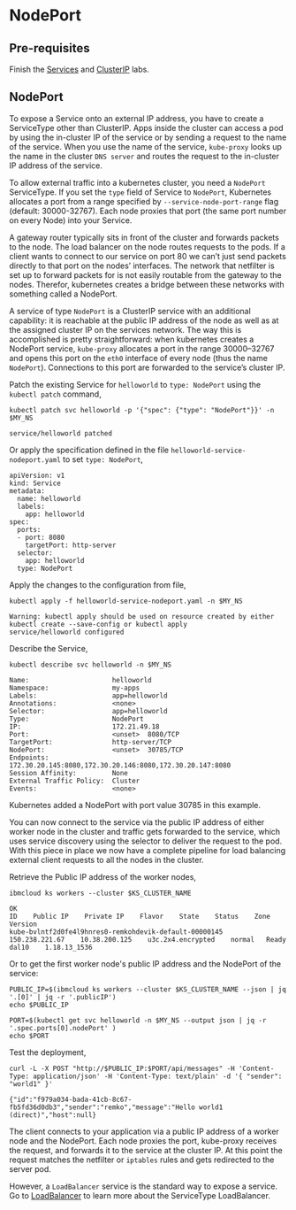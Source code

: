 # NodePort

## Pre-requisites

Finish the [Services](services.md) and [ClusterIP](clusterip.md) labs.

## NodePort

To expose a Service onto an external IP address, you have to create a ServiceType other than ClusterIP. Apps inside the cluster can access a pod by using the in-cluster IP of the service or by sending a request to the name of the service. When you use the name of the service, `kube-proxy` looks up the name in the cluster `DNS server` and routes the request to the in-cluster IP address of the service. 

To allow external traffic into a kubernetes cluster, you need a `NodePort` ServiceType. If you set the `type` field of Service to `NodePort`, Kubernetes allocates a port from a range specified by `--service-node-port-range` flag (default: 30000-32767). Each node proxies that port (the same port number on every Node) into your Service. 

A gateway router typically sits in front of the cluster and forwards  packets to the node. The load balancer on the node routes requests to the pods. If a client wants to connect to our service on port 80 we can’t just send packets directly to that port on the nodes’ interfaces. The network that netfilter is set up to forward packets for is not easily routable from the gateway to the nodes. Therefor, kubernetes creates a bridge between these networks with something called a NodePort.

A service of type `NodePort` is a ClusterIP service with an additional capability: it is reachable at the public IP address of the node as well as at the assigned cluster IP on the services network. The way this is accomplished is pretty straightforward: when kubernetes creates a NodePort service, `kube-proxy` allocates a port in the range 30000–32767 and opens this port on the `eth0` interface of every node (thus the name `NodePort`). Connections to this port are forwarded to the service’s cluster IP.

Patch the existing Service for `helloworld` to `type: NodePort` using the `kubectl patch` command,

```
kubectl patch svc helloworld -p '{"spec": {"type": "NodePort"}}' -n $MY_NS

service/helloworld patched
```

Or apply the specification defined in the file `helloworld-service-nodeport.yaml` to set `type: NodePort`,

```
apiVersion: v1
kind: Service
metadata:
  name: helloworld
  labels:
    app: helloworld
spec:
  ports:
  - port: 8080
    targetPort: http-server
  selector:
    app: helloworld
  type: NodePort
```

Apply the changes to the configuration from file,

```
kubectl apply -f helloworld-service-nodeport.yaml -n $MY_NS

Warning: kubectl apply should be used on resource created by either kubectl create --save-config or kubectl apply
service/helloworld configured
```

Describe the Service,

```
kubectl describe svc helloworld -n $MY_NS

Name:                     helloworld
Namespace:                my-apps
Labels:                   app=helloworld
Annotations:              <none>
Selector:                 app=helloworld
Type:                     NodePort
IP:                       172.21.49.18
Port:                     <unset>  8080/TCP
TargetPort:               http-server/TCP
NodePort:                 <unset>  30785/TCP
Endpoints:                172.30.20.145:8080,172.30.20.146:8080,172.30.20.147:8080
Session Affinity:         None
External Traffic Policy:  Cluster
Events:                   <none>
```

Kubernetes added a NodePort with port value 30785 in this example. 

You can now connect to the service via the public IP address of either worker node in the cluster and traffic gets forwarded to the service, which uses service discovery using the selector to deliver the request to the pod. With this piece in place we now have a complete pipeline for load balancing external client requests to all the nodes in the cluster.

Retrieve the Public IP address of the worker nodes,

```
ibmcloud ks workers --cluster $KS_CLUSTER_NAME

OK
ID    Public IP    Private IP    Flavor    State    Status    Zone    Version
kube-bvlntf2d0fe4l9hnres0-remkohdevik-default-00000145    150.238.221.67    10.38.200.125    u3c.2x4.encrypted    normal   Ready    dal10    1.18.13_1536
```

Or to get the first worker node's public IP address and the NodePort of the service:

```
PUBLIC_IP=$(ibmcloud ks workers --cluster $KS_CLUSTER_NAME --json | jq '.[0]' | jq -r '.publicIP')
echo $PUBLIC_IP

PORT=$(kubectl get svc helloworld -n $MY_NS --output json | jq -r '.spec.ports[0].nodePort' )
echo $PORT
```

Test the deployment,

```
curl -L -X POST "http://$PUBLIC_IP:$PORT/api/messages" -H 'Content-Type: application/json' -H 'Content-Type: text/plain' -d '{ "sender": "world1" }'

{"id":"f979a034-bada-41cb-8c67-fb5fd36d0db3","sender":"remko","message":"Hello world1 (direct)","host":null}
```

The client connects to your application via a public IP address of a worker node and the NodePort. Each node proxies the port, kube-proxy receives the request, and forwards it to the service at the cluster IP. At this point the request matches the netfilter or `iptables` rules and gets redirected to the server pod. 

However, a `LoadBalancer` service is the standard way to expose a service. Go to [LoadBalancer](loadbalancer.md) to learn more about the ServiceType LoadBalancer.
